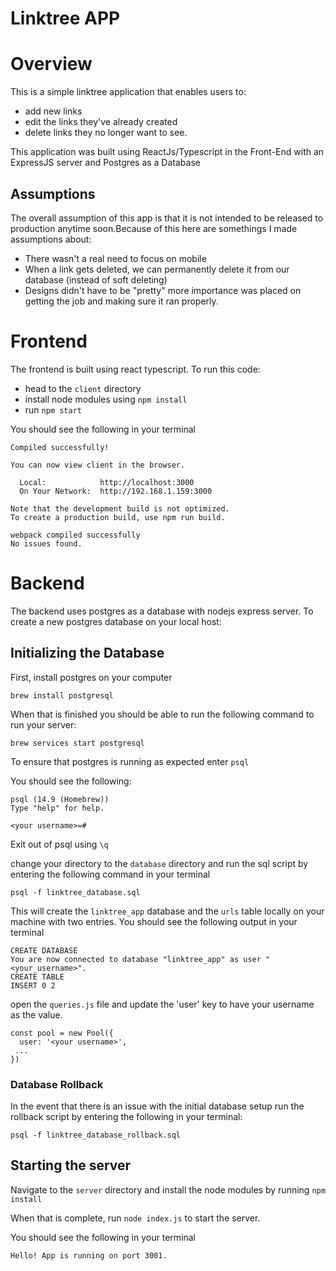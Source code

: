 # Linktree APP 

# Overview 
This is a simple linktree application that enables users to: 
- add new links
- edit the links they've already created
- delete links they no longer want to see. 

This application was built using ReactJs/Typescript in the Front-End with an ExpressJS server and Postgres as a Database

## Assumptions
The overall assumption of this app is that it is not intended to be released to production anytime soon.Because of this here are somethings I made assumptions about: 
- There wasn't a real need to focus on mobile
- When a link gets deleted, we can permanently delete it from our database (instead of soft deleting)
- Designs didn't have to be "pretty" more importance was placed on getting the job and making sure it ran properly.



# Frontend 

The frontend is built using react typescript.  To run this code:

- head to the `client` directory 
- install node modules using `npm install`
- run `npm start`

You should see the following in your terminal 

```
Compiled successfully!

You can now view client in the browser.

  Local:            http://localhost:3000
  On Your Network:  http://192.168.1.159:3000

Note that the development build is not optimized.
To create a production build, use npm run build.

webpack compiled successfully
No issues found.

```


# Backend 
The backend uses postgres as a database with nodejs express server. To create a new postgres database on your local host: 


## Initializing the Database

First, install postgres on your computer

`brew install postgresql`

When that is finished you should be able to run the following command to run your server: 

`brew services start postgresql`

To ensure that postgres is running as expected enter `psql`

You should see the following: 

```
psql (14.9 (Homebrew))
Type "help" for help.

<your username>=#
```

Exit out of psql using `\q`

change your directory to the `database` directory and run the sql script by entering the following command in your terminal 

`psql -f linktree_database.sql`

This will create the `linktree_app` database and the `urls` table locally on your machine with two entries. You should see the following output in your terminal

``` 
CREATE DATABASE
You are now connected to database "linktree_app" as user "<your_username>".
CREATE TABLE
INSERT 0 2
```


open the `queries.js` file and update the 'user' key to have your username as the value.

```
const pool = new Pool({
  user: '<your username>',
 ...
})
```

### Database Rollback
In the event that there is an issue with the initial database setup run the rollback script by entering the following in your terminal:

`psql -f linktree_database_rollback.sql`

## Starting the server

Navigate to the `server` directory and install the node modules by running `npm install`

When that is complete, run `node index.js` to start the server.

You should see the following in your terminal
```
Hello! App is running on port 3001.
```


